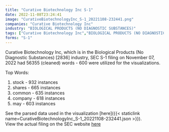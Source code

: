 ```yaml
---
title: "Curative Biotechnology Inc S-1"
date: 2022-11-08T23:24:41
image: "CurativeBiotechnologyInc_S-1_20221108-232441.png"
companies: "Curative Biotechnology Inc"
industry: "BIOLOGICAL PRODUCTS (NO DIAGNOSTIC SUBSTANCES)"
tags: ["Curative Biotechnology Inc","BIOLOGICAL PRODUCTS (NO DIAGNOSTIC SUBSTANCES)","11-07-2022","S-1"]
forms: "S-1"
---
```

Curative Biotechnology Inc, which is in the Biological Products (No Diagnostic Substances) [2836] industry, SEC S-1 filing on November 07, 2022 had 56355 (cleaned) words - 600 were utilized for the visualizations.

Top Words:
1. stock - 932 instances
2. shares - 665 instances
3. common - 635 instances
4. company - 618 instances
5. may - 603 instances


See the parsed data used in the visualization [here]({{< staticlink name=CurativeBiotechnologyInc_S-1_20221108-232441.json >}}).  
View the actual filing on the SEC website [here](https://www.sec.gov/Archives/edgar/data/1400271/0001493152-22-030751.txt)